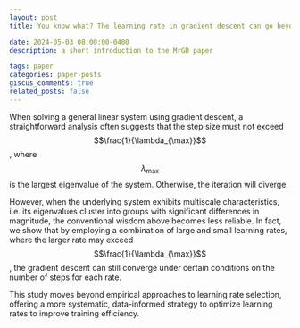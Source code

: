 ```yaml
---
layout: post
title: You know what? The learning rate in gradient descent can go beyond the largest eigenvalue!

date: 2024-05-03 08:00:00-0400
description: a short introduction to the MrGD paper

tags: paper
categories: paper-posts
giscus_comments: true
related_posts: false
---
```

When solving a general linear system using gradient descent, a straightforward analysis often suggests that the step size must not exceed $$\frac{1}{\lambda_{\max}}$$, where $$\lambda_{\max}$$ is the largest eigenvalue of the system. Otherwise, the iteration will diverge.

However, when the underlying system exhibits multiscale characteristics, i.e. its eigenvalues cluster into groups with significant differences in magnitude, the conventional wisdom above becomes less reliable. In fact, we show that by employing a combination of large and small learning rates, where the larger rate may exceed $$\frac{1}{\lambda_{\max}}$$,  the gradient descent can still converge under certain conditions on the number of steps for each rate.

This study moves beyond empirical approaches to learning rate selection, offering a more systematic, data-informed strategy to optimize learning rates to improve training efficiency.